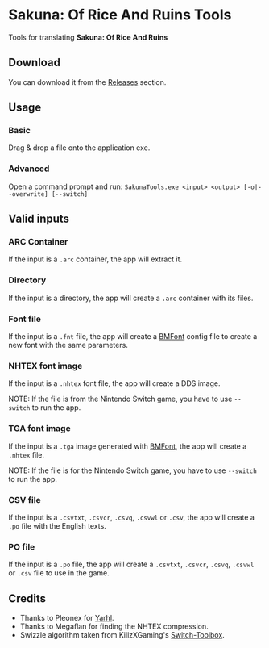 # Sakuna: Of Rice And Ruins Tools

Tools for translating **Sakuna: Of Rice And Ruins**

## Download

You can download it from the [Releases](https://github.com/Kaplas80/SakunaTools/releases) section.

## Usage

### Basic

Drag & drop a file onto the application exe.

### Advanced

Open a command prompt and run:
`SakunaTools.exe <input> <output> [-o|--overwrite] [--switch]`

## Valid inputs

### ARC Container

If the input is a `.arc` container, the app will extract it.

### Directory

If the input is a directory, the app will create a `.arc` container with its files.

### Font file

If the input is a `.fnt` file, the app will create a [BMFont](https://www.angelcode.com/products/bmfont/) config file to create a new font with the same parameters.

### NHTEX font image

If the input is a `.nhtex` font file, the app will create a DDS image.

NOTE: If the file is from the Nintendo Switch game, you have to use `--switch` to run the app.

### TGA font image

If the input is a `.tga` image generated with [BMFont](https://www.angelcode.com/products/bmfont/), the app will create a `.nhtex` file.

NOTE: If the file is for the Nintendo Switch game, you have to use `--switch` to run the app.

### CSV file

If the input is a `.csvtxt`, `.csvcr`, `.csvq`, `.csvwl` or `.csv`, the app will create a `.po` file with the English texts.

### PO file

If the input is a `.po` file, the app will create a `.csvtxt`, `.csvcr`, `.csvq`, `.csvwl` or `.csv` file to use in the game.

## Credits
* Thanks to Pleonex for [Yarhl](https://scenegate.github.io/Yarhl/).
* Thanks to Megaflan for finding the NHTEX compression.
* Swizzle algorithm taken from KillzXGaming's [Switch-Toolbox](https://github.com/KillzXGaming/Switch-Toolbox).
